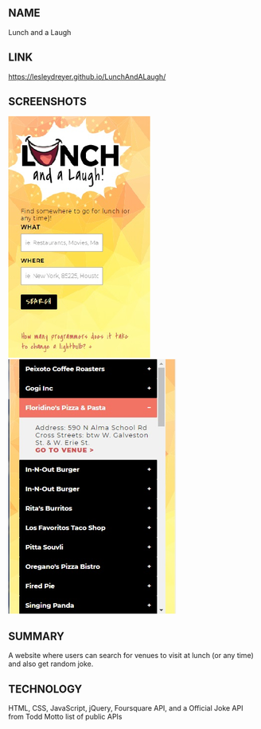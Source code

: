 ## NAME
Lunch and a Laugh

## LINK
https://lesleydreyer.github.io/LunchAndALaugh/

## SCREENSHOTS
<img src="images/homeScreen.jpg">
<img src="images/SearchResultsScreen.jpg">

## SUMMARY
A website where users can search for venues to visit at lunch (or any time) and also get random joke.

## TECHNOLOGY
HTML, CSS, JavaScript, jQuery, Foursquare API, and a Official Joke API from Todd Motto list of public APIs
